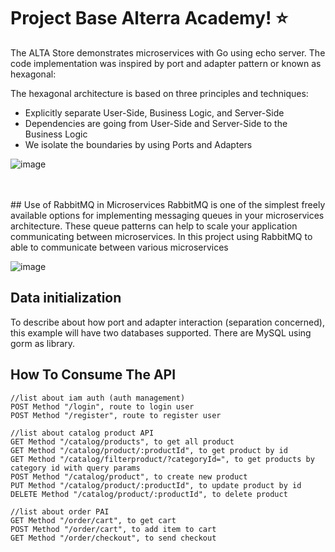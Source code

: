 # Project Base Alterra Academy! :star:
The ALTA Store demonstrates microservices with Go using echo server. The code implementation was inspired by port and adapter pattern or known as hexagonal:

The hexagonal architecture is based on three principles and techniques:

- Explicitly separate User-Side, Business Logic, and Server-Side
- Dependencies are going from User-Side and Server-Side to the Business Logic
- We isolate the boundaries by using Ports and Adapters

![image](https://user-images.githubusercontent.com/51318143/139618165-bdaeb6d7-dbf5-4b6c-bf27-3508be3f1dc7.png)

<br>
<br>
## Use of RabbitMQ in Microservices
RabbitMQ is one of the simplest freely available options for implementing messaging queues in your microservices architecture. These queue patterns can help to scale your application communicating between microservices.
In this project using RabbitMQ to able to communicate between various microservices



![image](https://user-images.githubusercontent.com/51318143/139615834-39f3edad-eeb4-4f19-b253-a8c8de2366c5.png)




## Data initialization

To describe about how port and adapter interaction (separation concerned), this example will have two databases supported. There are MySQL using gorm as library.




## How To Consume The API

	//list about iam auth (auth management)
	POST Method "/login", route to login user
	POST Method "/register", route to register user
  
	//list about catalog product API
	GET Method "/catalog/products", to get all product
	GET Method "/catalog/product/:productId", to get product by id
	GET Method "/catalog/filterproduct/?categoryId=", to get products by category id with query params
	POST Method "/catalog/product", to create new product
	PUT Method "/catalog/product/:productId", to update product by id 
	DELETE Method "/catalog/product/:productId", to delete product
  
	//list about order PAI
	GET Method "/order/cart", to get cart
	POST Method "/order/cart", to add item to cart
	GET Method "/order/checkout", to send checkout
